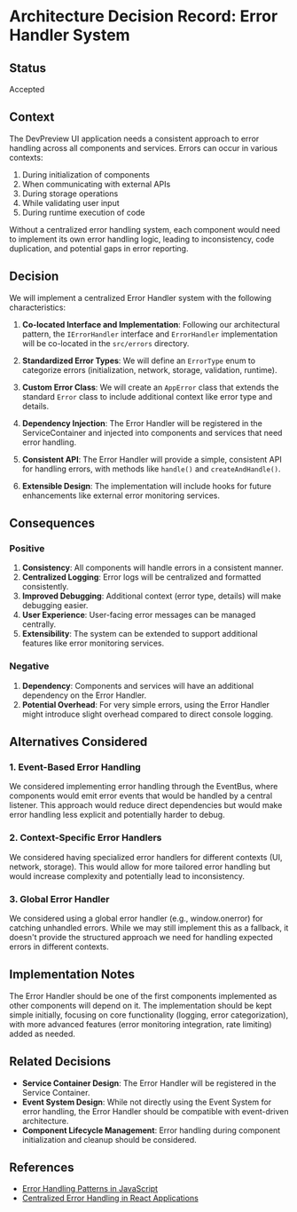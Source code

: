 # Architecture Decision Record: Error Handler System

## Status

Accepted

## Context

The DevPreview UI application needs a consistent approach to error handling across all components and services. Errors can occur in various contexts:

1. During initialization of components
2. When communicating with external APIs
3. During storage operations
4. While validating user input
5. During runtime execution of code

Without a centralized error handling system, each component would need to implement its own error handling logic, leading to inconsistency, code duplication, and potential gaps in error reporting.

## Decision

We will implement a centralized Error Handler system with the following characteristics:

1. **Co-located Interface and Implementation**: Following our architectural pattern, the `IErrorHandler` interface and `ErrorHandler` implementation will be co-located in the `src/errors` directory.

2. **Standardized Error Types**: We will define an `ErrorType` enum to categorize errors (initialization, network, storage, validation, runtime).

3. **Custom Error Class**: We will create an `AppError` class that extends the standard `Error` class to include additional context like error type and details.

4. **Dependency Injection**: The Error Handler will be registered in the ServiceContainer and injected into components and services that need error handling.

5. **Consistent API**: The Error Handler will provide a simple, consistent API for handling errors, with methods like `handle()` and `createAndHandle()`.

6. **Extensible Design**: The implementation will include hooks for future enhancements like external error monitoring services.

## Consequences

### Positive

1. **Consistency**: All components will handle errors in a consistent manner.
2. **Centralized Logging**: Error logs will be centralized and formatted consistently.
3. **Improved Debugging**: Additional context (error type, details) will make debugging easier.
4. **User Experience**: User-facing error messages can be managed centrally.
5. **Extensibility**: The system can be extended to support additional features like error monitoring services.

### Negative

1. **Dependency**: Components and services will have an additional dependency on the Error Handler.
2. **Potential Overhead**: For very simple errors, using the Error Handler might introduce slight overhead compared to direct console logging.

## Alternatives Considered

### 1. Event-Based Error Handling

We considered implementing error handling through the EventBus, where components would emit error events that would be handled by a central listener. This approach would reduce direct dependencies but would make error handling less explicit and potentially harder to debug.

### 2. Context-Specific Error Handlers

We considered having specialized error handlers for different contexts (UI, network, storage). This would allow for more tailored error handling but would increase complexity and potentially lead to inconsistency.

### 3. Global Error Handler

We considered using a global error handler (e.g., window.onerror) for catching unhandled errors. While we may still implement this as a fallback, it doesn't provide the structured approach we need for handling expected errors in different contexts.

## Implementation Notes

The Error Handler should be one of the first components implemented as other components will depend on it. The implementation should be kept simple initially, focusing on core functionality (logging, error categorization), with more advanced features (error monitoring integration, rate limiting) added as needed.

## Related Decisions

- **Service Container Design**: The Error Handler will be registered in the Service Container.
- **Event System Design**: While not directly using the Event System for error handling, the Error Handler should be compatible with event-driven architecture.
- **Component Lifecycle Management**: Error handling during component initialization and cleanup should be considered.

## References

- [Error Handling Patterns in JavaScript](https://www.patterns.dev/posts/error-handling-patterns)
- [Centralized Error Handling in React Applications](https://kentcdodds.com/blog/use-react-error-boundary)